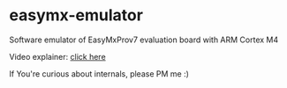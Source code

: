 # easymx-emulator
Software emulator of EasyMxProv7 evaluation board with ARM Cortex M4


Video explainer: [click here](https://drive.google.com/open?id=1psKD5NFfUIYW-OTjjFMDBx14L4WzgMOO)

If You're curious about internals, please PM me :)
